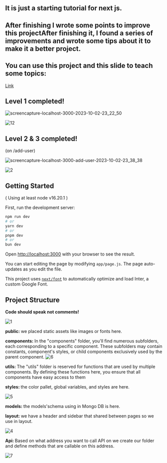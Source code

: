 
## It is just a starting tutorial for next js.
## After finishing I wrote some points to improve this projectAfter finishing it, I found a series of improvements and wrote some tips about it to make it a better project.
## You can use this project and this slide to teach some topics:

[Link](https://docs.google.com/presentation/d/1pRWbE-Gvvwbsh90f_RoJQD0GGuyvndbSh4wH3g4j4ls/edit?usp=sharing)





## Level 1 completed!

![screencapture-localhost-3000-2023-10-02-23_22_50](https://github.com/achm25/Next_Project_Example/assets/48030194/af1d48e3-0787-41d7-88d5-fe2cf4ea2f6c)

![12](https://github.com/achm25/Next_Project_Example/assets/48030194/ac53258e-1308-413d-a193-615a41410f14)


## Level 2 & 3 completed!

(on /add-user)

![screencapture-localhost-3000-add-user-2023-10-02-23_38_38](https://github.com/achm25/Next_Project_Example/assets/48030194/38b77ed4-9195-4171-87c3-b361224393c2)

![2](https://github.com/achm25/Next_Project_Example/assets/48030194/f553e29d-89d9-4b1a-a6e5-bca540bcb8b9)

## Getting Started

( Using at least node v16.20.1 )

First, run the development server:

```bash
npm run dev
# or
yarn dev
# or
pnpm dev
# or
bun dev
```

Open [http://localhost:3000](http://localhost:3000) with your browser to see the result.

You can start editing the page by modifying `app/page.js`. The page auto-updates as you edit the file.

This project uses [`next/font`](https://nextjs.org/docs/basic-features/font-optimization) to automatically optimize and load Inter, a custom Google Font.

## Project Structure

<strong> Code should speak not comments! </strong>

![1](https://github.com/achm25/Next_Project_Example/assets/48030194/c675e67f-af1d-4e3d-b52e-e4267081c4b2)

<strong> public: </strong>
we placed static assets like images or fonts here.

<strong> components: </strong>
In the "components" folder, you'll find numerous subfolders, each corresponding to a specific component. These subfolders may contain constants, component's styles, or child components exclusively used by the parent component.
![6](https://github.com/achm25/Next_Project_Example/assets/48030194/a96e070a-15d4-4bc4-9608-4dcd38a237ac)

<strong> utils: </strong>
The "utils" folder is reserved for functions that are used by multiple components. By defining these functions here, you ensure that all components have easy access to them

<strong> styles: </strong>
the color pallet, global variables, and styles are here.

![5](https://github.com/achm25/Next_Project_Example/assets/48030194/9115c6bf-29a0-4de6-a6ca-a82c3480c497)


<strong> models: </strong>
the models'schema using in Mongo DB is here.

<strong> layout: </strong>
we have a header and sidebar that shared between pages so we use in layout.

![4](https://github.com/achm25/Next_Project_Example/assets/48030194/35aeb62b-6434-40f0-8ff3-a8dd20cfa7e7)

<strong> Api: </strong>
Based on what address you want to call API on we create our folder and define methods that are callable on this address.

![7](https://github.com/achm25/Next_Project_Example/assets/48030194/7d9f0de3-a0f5-40a8-991d-7f1015ba8b3c)



